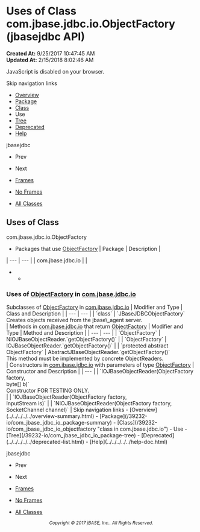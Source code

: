 # Uses of Class com.jbase.jdbc.io.ObjectFactory (jbasejdbc   API)

**Created At:** 9/25/2017 10:47:45 AM  
**Updated At:** 2/15/2018 8:02:46 AM  

<script type="text/javascript"><!--
    try {
        if (location.href.indexOf('is-external=true') == -1) {
            parent.document.title="Uses of Class com.jbase.jdbc.io.ObjectFactory (jbasejdbc   API)";
        }
    }
    catch(err) {
    }
//--></script><noscript><div>JavaScript is disabled on your browser.</div></noscript><!-- ========= START OF TOP NAVBAR ======= -->
<!--   -->
Skip navigation links
<!--   -->
- [Overview](../../../../../overview-summary.html)
- [Package](/39232-io/com_jbase_jdbc_io_package-summary)
- [Class](/39232-io/com_jbase_jdbc_io_objectfactory "class in com.jbase.jdbc.io")
- Use
- [Tree](/39232-io/com_jbase_jdbc_io_package-tree)
- [Deprecated](../../../../../deprecated-list.html)
- [Help](../../../../../help-doc.html)


jbasejdbc <br>

- Prev
- Next


- [Frames](../../../../../index.html?com/jbase/jdbc/io/class-use//39235-class-use/com_jbase_jdbc_io_class-use_ObjectFactory)
- [No Frames](/39235-class-use/com_jbase_jdbc_io_class-use_ObjectFactory)


- [All Classes](../../../../../allclasses-noframe.html)


<script type="text/javascript"><!--
  allClassesLink = document.getElementById("allclasses_navbar_top");
  if(window==top) {
    allClassesLink.style.display = "block";
  }
  else {
    allClassesLink.style.display = "none";
  }
  //--></script>
<!--   -->
<!-- ========= END OF TOP NAVBAR ========= -->
## Uses of Class
com.jbase.jdbc.io.ObjectFactory

- <caption><span>Packages that use <a href="/39232-io/com_jbase_jdbc_io_objectfactory" title="class in com.jbase.jdbc.io">ObjectFactory</a></span><span class="tabEnd"> </span></caption>| Package | Description |
| --- | --- |
| com.jbase.jdbc.io |   |
- - <!--   -->
### Uses of [ObjectFactory](/39232-io/com_jbase_jdbc_io_objectfactory "class in com.jbase.jdbc.io") in [com.jbase.jdbc.io](/39232-io/com_jbase_jdbc_io_package-summary)


<caption><span>Subclasses of <a href="/39232-io/com_jbase_jdbc_io_objectfactory" title="class in com.jbase.jdbc.io">ObjectFactory</a> in <a href="/39232-io/com_jbase_jdbc_io_package-summary">com.jbase.jdbc.io</a></span><span class="tabEnd"> </span></caption>| Modifier and Type | Class and Description |
| --- | --- |
| `class` | `JBaseJDBCObjectFactory`<br>Creates objects received from the jbase\_agent server.<br> |



<caption><span>Methods in <a href="/39232-io/com_jbase_jdbc_io_package-summary">com.jbase.jdbc.io</a> that return <a href="/39232-io/com_jbase_jdbc_io_objectfactory" title="class in com.jbase.jdbc.io">ObjectFactory</a></span><span class="tabEnd"> </span></caption>| Modifier and Type | Method and Description |
| --- | --- |
| `ObjectFactory` | NIOJBaseObjectReader.`getObjectFactory()`  |
| `ObjectFactory` | IOJBaseObjectReader.`getObjectFactory()`  |
| `protected abstract ObjectFactory` | AbstractJBaseObjectReader.`getObjectFactory()`<br>This method must be implemented by concrete ObjectReaders.<br> |



<caption><span>Constructors in <a href="/39232-io/com_jbase_jdbc_io_package-summary">com.jbase.jdbc.io</a> with parameters of type <a href="/39232-io/com_jbase_jdbc_io_objectfactory" title="class in com.jbase.jdbc.io">ObjectFactory</a></span><span class="tabEnd"> </span></caption>| Constructor and Description |
| --- |
| `IOJBaseObjectReader(ObjectFactory factory,<br>                   byte[] b)`<br>Constructor FOR TESTING ONLY.<br> |
| `IOJBaseObjectReader(ObjectFactory factory,<br>                   InputStream is)`  |
| `NIOJBaseObjectReader(ObjectFactory factory,<br>                    SocketChannel channel)`  |
<!-- ======= START OF BOTTOM NAVBAR ====== -->
<!--   -->
Skip navigation links
<!--   -->
- [Overview](../../../../../overview-summary.html)
- [Package](/39232-io/com_jbase_jdbc_io_package-summary)
- [Class](/39232-io/com_jbase_jdbc_io_objectfactory "class in com.jbase.jdbc.io")
- Use
- [Tree](/39232-io/com_jbase_jdbc_io_package-tree)
- [Deprecated](../../../../../deprecated-list.html)
- [Help](../../../../../help-doc.html)


jbasejdbc <br>

- Prev
- Next


- [Frames](../../../../../index.html?com/jbase/jdbc/io/class-use//39235-class-use/com_jbase_jdbc_io_class-use_ObjectFactory)
- [No Frames](/39235-class-use/com_jbase_jdbc_io_class-use_ObjectFactory)


- [All Classes](../../../../../allclasses-noframe.html)


<script type="text/javascript"><!--
  allClassesLink = document.getElementById("allclasses_navbar_bottom");
  if(window==top) {
    allClassesLink.style.display = "block";
  }
  else {
    allClassesLink.style.display = "none";
  }
  //--></script>
<!--   -->
<!-- ======== END OF BOTTOM NAVBAR ======= -->
<small>			<center>			<i>Copyright © 2017 jBASE, Inc.. All Rights Reserved.</i>		</center></small>
